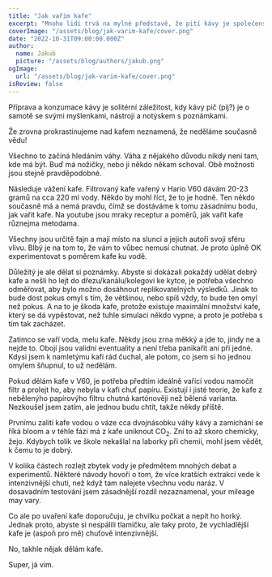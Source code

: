 ```yaml
---
title: "Jak vařim kafe"
excerpt: "Mnoho lidí trvá na mylné představě, že pití kávy je společenská záležitost. Samozřejmě to není pravda. Když vidíte, jaký hrůzy lidi považujou za kafe (latté atd.), máte jim spíš chuť ty jejich nápoje zkonfiskovat a vyhodit, než to ve své společnosti trpět. Ale o tom až jindy."
coverImage: "/assets/blog/jak-varim-kafe/cover.png"
date: "2022-10-31T09:00:00.000Z"
author:
  name: Jakub
  picture: "/assets/blog/authors/jakub.png"
ogImage:
  url: "/assets/blog/jak-varim-kafe/cover.png"
isReview: false
---
```


Příprava a konzumace kávy je solitérní záležitost, kdy kávy pič (pij?) je o samotě se svými myšlenkami, nástroji a notýskem s poznámkami.

Že zrovna prokrastinujeme nad kafem neznamená, že neděláme současně vědu!

Všechno to začíná hledáním váhy. Váha z nějakého důvodu nikdy není tam, kde má být. Buď má nožičky, nebo ji někdo někam schoval. Obě možnosti jsou stejně pravděpodobné.

Následuje vážení kafe. Filtrovaný kafe vařený v Hario V60 dávám 20-23 gramů na cca 220 ml vody. Někdo by mohl říct, že to je hodně. Ten někdo současně má a nemá pravdu, čímž se dostáváme k tomu zásadnímu bodu, jak vařit kafe. Na youtube jsou mraky receptur a poměrů, jak vařit kafe různejma metodama.

Všechny jsou určitě fajn a mají místo na slunci a jejich autoři svoji sféru vlivu. Blbý je na tom to, že vám to vůbec nemusí chutnat. Je proto úplně OK experimentovat s poměrem kafe ku vodě.

Důležitý je ale dělat si poznámky. Abyste si dokázali pokaždý udělat dobrý kafe a nešli ho lejt do dřezu/kanálu/kolegovi ke kytce, je potřeba všechno odměřovat, aby bylo možno dosáhnout replikovatelných výsledků. Jinak to bude dost pokus omyl s tím, že většinou, nebo spíš vždy, to bude ten omyl než pokus. A na to je škoda kafe, protože existuje maximální množství kafe, který se dá vypěstovat, než tuhle simulaci někdo vypne, a proto je potřeba s tím tak zacházet.

Zatimco se vaří voda, melu kafe. Někdy jsou zrna měkký a jde to, jindy ne a nejde to. Obojí jsou validní eventuality a není třeba panikařit ani při jedné. Kdysi jsem k namletýmu kafi rád čuchal, ale potom, co jsem si ho jednou omylem šňupnul, to už nedělám.

Pokud dělám kafe v V60, je potřeba předtím ideálně vařící vodou namočit filtr a prolejt ho, aby nebyla v kafi chuť papíru. Existují i jisté teorie, že kafe z nebělenýho papírovýho filtru chutná kartónověji než bělená varianta. Nezkoušel jsem zatím, ale jednou budu chtít, takže někdy příště.

Prvnímu zalití kafe vodou o váze cca dvojnásobku váhy kávy a zamíchání se říká bloom a v téhle fázi má z kafe uniknout CO<sub>2</sub>. Zní to až skoro chemicky, žejo. Kdybych tolik ve škole nekašlal na laborky při chemii, mohl jsem vědět, k čemu to je dobrý.

V kolika částech rozlejt zbytek vody je předmětem mnohých debat a experimentů. Některé návody hovoří o tom, že více kratších extrakcí vede k intenzivnější chuti, než když tam nalejete všechnu vodu naráz. V dosavadním testování jsem zásadnější rozdíl nezaznamenal, your mileage may vary.

Co ale po uvaření kafe doporučuju, je chvilku počkat a nepít ho horký. Jednak proto, abyste si nespálili tlamičku, ale taky proto, že vychladlější kafe je (aspoň pro mě) chuťově intenzivnější.

No, takhle nějak dělám kafe.

Super, já vim.

